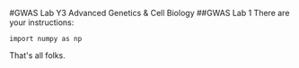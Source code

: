 #GWAS Lab Y3 Advanced Genetics & Cell Biology
##GWAS Lab 1
There are your instructions:

`import numpy as np `  

That's all folks. 
